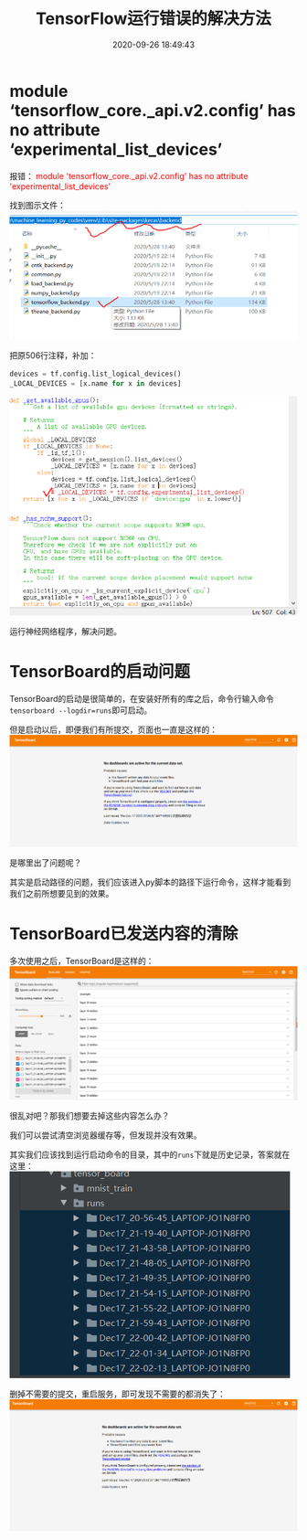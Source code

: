 ﻿---
title: TensorFlow运行错误的解决方法
date: 2020-09-26 18:49:43
summary: 本文分享一些TensorFlow常见运行错误的解决方法。
tags:
- Python
- TensorFlow
- 异常修复
categories:
- Python
---

# module ‘tensorflow_core._api.v2.config’ has no attribute ‘experimental_list_devices’

报错：
<font color="red">module 'tensorflow_core._api.v2.config' has no attribute 'experimental_list_devices'</font>

找到图示文件：
![](../../../images/软件开发/Python/TensorFlow运行错误的解决方法/1.png)

把原506行注释，补加：

```python
devices = tf.config.list_logical_devices()
_LOCAL_DEVICES = [x.name for x in devices]
```

![](../../../images/软件开发/Python/TensorFlow运行错误的解决方法/2.png)

运行神经网络程序，解决问题。

# TensorBoard的启动问题

TensorBoard的启动是很简单的，在安装好所有的库之后，命令行输入命令`tensorboard --logdir=runs`即可启动。

但是启动以后，即便我们有所提交，页面也一直是这样的：
![](../../../images/软件开发/Python/TensorFlow运行错误的解决方法/3.png)

是哪里出了问题呢？

其实是启动路径的问题，我们应该进入py脚本的路径下运行命令，这样才能看到我们之前所想要见到的效果。

# TensorBoard已发送内容的清除

多次使用之后，TensorBoard是这样的：
![](../../../images/软件开发/Python/TensorFlow运行错误的解决方法/4.png)

很乱对吧？那我们想要去掉这些内容怎么办？

我们可以尝试清空浏览器缓存等，但发现并没有效果。

其实我们应该找到运行启动命令的目录，其中的`runs`下就是历史记录，答案就在这里：
![](../../../images/软件开发/Python/TensorFlow运行错误的解决方法/5.png)

删掉不需要的提交，重启服务，即可发现不需要的都消失了：
![](../../../images/软件开发/Python/TensorFlow运行错误的解决方法/6.png)
